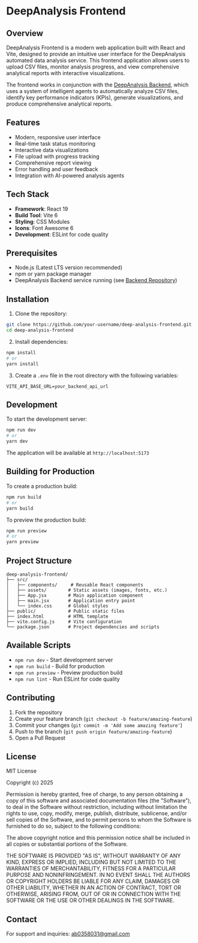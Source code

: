 # DeepAnalysis Frontend

## Overview
DeepAnalysis Frontend is a modern web application built with React and Vite, designed to provide an intuitive user interface for the DeepAnalysis automated data analysis service. This frontend application allows users to upload CSV files, monitor analysis progress, and view comprehensive analytical reports with interactive visualizations.

The frontend works in conjunction with the [DeepAnalysis Backend](https://github.com/aditya699/deep-analysis), which uses a system of intelligent agents to automatically analyze CSV files, identify key performance indicators (KPIs), generate visualizations, and produce comprehensive analytical reports.

## Features

- Modern, responsive user interface
- Real-time task status monitoring
- Interactive data visualizations
- File upload with progress tracking
- Comprehensive report viewing
- Error handling and user feedback
- Integration with AI-powered analysis agents

## Tech Stack

- **Framework**: React 19
- **Build Tool**: Vite 6
- **Styling**: CSS Modules
- **Icons**: Font Awesome 6
- **Development**: ESLint for code quality

## Prerequisites

- Node.js (Latest LTS version recommended)
- npm or yarn package manager
- DeepAnalysis Backend service running (see [Backend Repository](https://github.com/aditya699/deep-analysis))

## Installation

1. Clone the repository:
```bash
git clone https://github.com/your-username/deep-analysis-frontend.git
cd deep-analysis-frontend
```

2. Install dependencies:
```bash
npm install
# or
yarn install
```

3. Create a `.env` file in the root directory with the following variables:
```
VITE_API_BASE_URL=your_backend_api_url
```

## Development

To start the development server:

```bash
npm run dev
# or
yarn dev
```

The application will be available at `http://localhost:5173`

## Building for Production

To create a production build:

```bash
npm run build
# or
yarn build
```

To preview the production build:

```bash
npm run preview
# or
yarn preview
```

## Project Structure

```
deep-analysis-frontend/
├── src/
│   ├── components/     # Reusable React components
│   ├── assets/        # Static assets (images, fonts, etc.)
│   ├── App.jsx        # Main application component
│   ├── main.jsx       # Application entry point
│   └── index.css      # Global styles
├── public/            # Public static files
├── index.html         # HTML template
├── vite.config.js     # Vite configuration
└── package.json       # Project dependencies and scripts
```

## Available Scripts

- `npm run dev` - Start development server
- `npm run build` - Build for production
- `npm run preview` - Preview production build
- `npm run lint` - Run ESLint for code quality

## Contributing

1. Fork the repository
2. Create your feature branch (`git checkout -b feature/amazing-feature`)
3. Commit your changes (`git commit -m 'Add some amazing feature'`)
4. Push to the branch (`git push origin feature/amazing-feature`)
5. Open a Pull Request

## License

MIT License

Copyright (c) 2025

Permission is hereby granted, free of charge, to any person obtaining a copy
of this software and associated documentation files (the "Software"), to deal
in the Software without restriction, including without limitation the rights
to use, copy, modify, merge, publish, distribute, sublicense, and/or sell
copies of the Software, and to permit persons to whom the Software is
furnished to do so, subject to the following conditions:

The above copyright notice and this permission notice shall be included in all
copies or substantial portions of the Software.

THE SOFTWARE IS PROVIDED "AS IS", WITHOUT WARRANTY OF ANY KIND, EXPRESS OR
IMPLIED, INCLUDING BUT NOT LIMITED TO THE WARRANTIES OF MERCHANTABILITY,
FITNESS FOR A PARTICULAR PURPOSE AND NONINFRINGEMENT. IN NO EVENT SHALL THE
AUTHORS OR COPYRIGHT HOLDERS BE LIABLE FOR ANY CLAIM, DAMAGES OR OTHER
LIABILITY, WHETHER IN AN ACTION OF CONTRACT, TORT OR OTHERWISE, ARISING FROM,
OUT OF OR IN CONNECTION WITH THE SOFTWARE OR THE USE OR OTHER DEALINGS IN THE
SOFTWARE.

## Contact

For support and inquiries: ab0358031@gmail.com